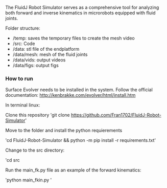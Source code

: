 The FluidJ Robot Simulator serves as a comprehensive tool for analyzing both
forward and inverse kinematics in microrobots equipped with fluid joints.

Folder structure:

- /temp: saves the temporary files to create the mesh video
- /src: Code
- /data: stl file of the endplatform 
- /data/mesh: mesh of the fluid joints 
- /data/vids: output videos
- /data/figs: output figs


### How to run


Surface Evolver needs to be installed in the system.
Follow the official documentation: http://kenbrakke.com/evolver/html/install.htm

In terminal linux:

Clone this repository
'git clone https://github.com/Fran1702/FluidJ-Robot-Simulator'

Move to the folder and install the python requierements

'cd FluidJ-Robot-Simulator && python -m pip install -r requirements.txt'

Change to the src directory:

'cd src

Run the main_fk.py file as an example of the forward kinematics:

'python main_fkin.py '


